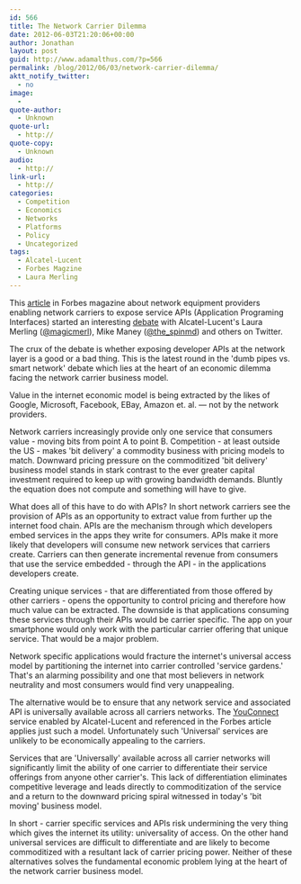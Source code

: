 ```yaml
---
id: 566
title: The Network Carrier Dilemma
date: 2012-06-03T21:20:06+00:00
author: Jonathan
layout: post
guid: http://www.adamalthus.com/?p=566
permalink: /blog/2012/06/03/network-carrier-dilemma/
aktt_notify_twitter:
  - no
image:
  -
quote-author:
  - Unknown
quote-url:
  - http://
quote-copy:
  - Unknown
audio:
  - http://
link-url:
  - http://
categories:
  - Competition
  - Economics
  - Networks
  - Platforms
  - Policy
  - Uncategorized
tags:
  - Alcatel-Lucent
  - Forbes Magzine
  - Laura Merling
---
```

This <a href="http://www.forbes.com/sites/phillipkeys/2012/05/31/network-equipment-manufacturers-try-to-help-out-mobile-carriers/" target="_blank">article</a> in Forbes magazine about network equipment providers enabling network carriers to expose service APIs (Application Programing Interfaces) started an interesting <a href="https://twitter.com/jonathanmurray/status/209309211614642176" target="_blank">debate</a> with Alcatel-Lucent's Laura Merling (<a href="https://twitter.com/#!/magicmerl" target="_blank">@magicmerl</a>), Mike Maney (<a href="https://twitter.com/#!/the_spinmd" target="_blank">@the_spinmd</a>) and others on Twitter.

The crux of the debate is whether exposing developer APIs at the network layer is a good or a bad thing. This is the latest round in the 'dumb pipes vs. smart network' debate which lies at the heart of an economic dilemma facing the network carrier business model.<!--more-->

Value in the internet economic model is being extracted by the likes of Google, Microsoft, Facebook, EBay, Amazon et. al. &mdash; not by the network providers.

Network carriers increasingly provide only one service that consumers value - moving bits from point A to point B. Competition - at least outside the US - makes 'bit delivery' a commodity business with pricing models to match. Downward pricing pressure on the commoditized 'bit delivery' business model stands in stark contrast to the ever greater capital investment required to keep up with growing bandwidth demands. Bluntly the equation does not compute and something will have to give.

What does all of this have to do with APIs? In short network carriers see the provision of APIs as an opportunity to extract value from further up the internet food chain. APIs are the mechanism through which developers embed services in the apps they write for consumers. APIs make it more likely that developers will consume new network services that carriers create. Carriers can then generate incremental revenue from consumers that use the service embedded - through the API - in the applications developers create.

Creating unique services - that are differentiated from those offered by other carriers - opens the opportunity to control pricing and therefore how much value can be extracted. The downside is that applications consuming these services through their APIs would be carrier specific. The app on your smartphone would only work with the particular carrier offering that unique service. That would be a major problem.

Network specific applications would fracture the internet's universal access model by partitioning the internet into carrier controlled 'service gardens.' That's an alarming possibility and one that most believers in network neutrality and most consumers would find very unappealing.

The alternative would be to ensure that any network service and associated API is universally available across all carriers networks. The <a href="http://www.alcatel-lucent.com/wps/portal/!ut/p/kcxml/04_Sj9SPykssy0xPLMnMz0vM0Y_QjzKLd4x3tXDUL8h2VAQAURh_Yw!!?LMSG_CABINET=Docs_and_Resource_Ctr&LMSG_CONTENT_FILE=News_Releases_2012/News_Article_002637.xml" target="_blank">YouConnect</a> service enabled by Alcatel-Lucent and referenced in the Forbes article applies just such a model. Unfortunately such 'Universal' services are unlikely to be economically appealing to the carriers.

Services that are 'Universally' available across all carrier networks will significantly limit the ability of one carrier to differentiate their service offerings from anyone other carrier's. This lack of differentiation eliminates competitive leverage and leads directly to commoditization of the service and a return to the downward pricing spiral witnessed in today's 'bit moving' business model.

In short - carrier specific services and APIs risk undermining the very thing which gives the internet its utility: universality of access. On the other hand universal services are difficult to differentiate and are likely to become commoditized with a resultant lack of carrier pricing power. Neither of these alternatives solves the fundamental economic problem lying at the heart of the network carrier business model.
